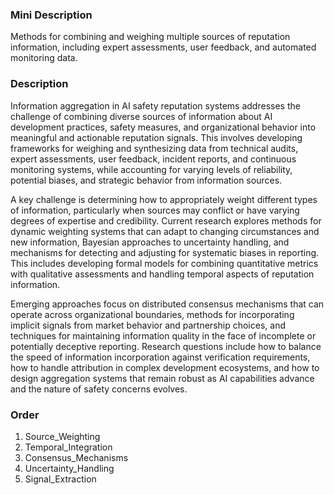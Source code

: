 ### Mini Description

Methods for combining and weighing multiple sources of reputation information, including expert assessments, user feedback, and automated monitoring data.

### Description

Information aggregation in AI safety reputation systems addresses the challenge of combining diverse sources of information about AI development practices, safety measures, and organizational behavior into meaningful and actionable reputation signals. This involves developing frameworks for weighing and synthesizing data from technical audits, expert assessments, user feedback, incident reports, and continuous monitoring systems, while accounting for varying levels of reliability, potential biases, and strategic behavior from information sources.

A key challenge is determining how to appropriately weight different types of information, particularly when sources may conflict or have varying degrees of expertise and credibility. Current research explores methods for dynamic weighting systems that can adapt to changing circumstances and new information, Bayesian approaches to uncertainty handling, and mechanisms for detecting and adjusting for systematic biases in reporting. This includes developing formal models for combining quantitative metrics with qualitative assessments and handling temporal aspects of reputation information.

Emerging approaches focus on distributed consensus mechanisms that can operate across organizational boundaries, methods for incorporating implicit signals from market behavior and partnership choices, and techniques for maintaining information quality in the face of incomplete or potentially deceptive reporting. Research questions include how to balance the speed of information incorporation against verification requirements, how to handle attribution in complex development ecosystems, and how to design aggregation systems that remain robust as AI capabilities advance and the nature of safety concerns evolves.

### Order

1. Source_Weighting
2. Temporal_Integration
3. Consensus_Mechanisms
4. Uncertainty_Handling
5. Signal_Extraction
